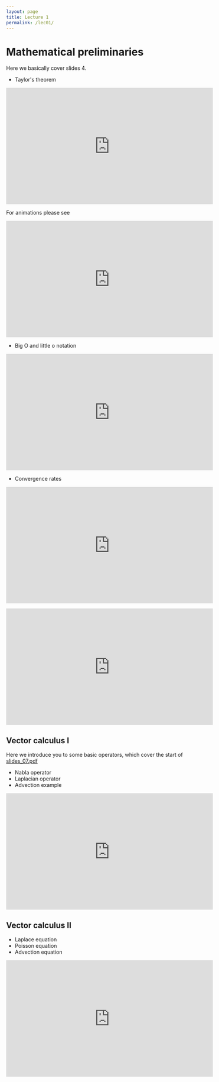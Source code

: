 ```yaml
---
layout: page
title: Lecture 1
permalink: /lec01/
---
```


<h1>Mathematical preliminaries</h1>

<p>Here we basically cover slides 4.
</p>
<ul>
    <li>Taylor's theorem</li>
</ul>
<p>
<iframe width="560" height="315" src="https://www.youtube.com/embed/6sYccIDd8FY?si=_R1BB_UHLzgEViMP" title="YouTube video player" frameborder="0" allow="accelerometer; autoplay; clipboard-write; encrypted-media; gyroscope; picture-in-picture; web-share" referrerpolicy="strict-origin-when-cross-origin" allowfullscreen></iframe>
</p>

<p>For animations please see</p>
<p>
<iframe width="560" height="315" src="https://www.youtube.com/embed/3d6DsjIBzJ4?si=mWx2lFnQKem3oy6h" title="YouTube video player" frameborder="0" allow="accelerometer; autoplay; clipboard-write; encrypted-media; gyroscope; picture-in-picture; web-share" referrerpolicy="strict-origin-when-cross-origin" allowfullscreen></iframe>
</p>
<ul>
    <li>Big O and little o notation</li>
</ul>
<p>
<iframe width="560" height="315" src="https://www.youtube.com/embed/ud8S1uiW4J4?si=WzbK-agxqsUCUAKp" title="YouTube video player" frameborder="0" allow="accelerometer; autoplay; clipboard-write; encrypted-media; gyroscope; picture-in-picture; web-share" referrerpolicy="strict-origin-when-cross-origin" allowfullscreen></iframe>
</p>
<ul>
    <li>Convergence rates<span class="instructure_file_holder link_holder"><br /></span></li>
</ul>
<p>
<iframe width="560" height="315" src="https://www.youtube.com/embed/M5YVfh_NvQw?si=YDNWa2_mSN9vFzp0" title="YouTube video player" frameborder="0" allow="accelerometer; autoplay; clipboard-write; encrypted-media; gyroscope; picture-in-picture; web-share" referrerpolicy="strict-origin-when-cross-origin" allowfullscreen></iframe>
</p>
<p>
<iframe width="560" height="315" src="https://www.youtube.com/embed/kvtzrB5nLKc?si=HSfdSAttgpsC0zjO" title="YouTube video player" frameborder="0" allow="accelerometer; autoplay; clipboard-write; encrypted-media; gyroscope; picture-in-picture; web-share" referrerpolicy="strict-origin-when-cross-origin" allowfullscreen></iframe>
</p>
<h2>Vector calculus I</h2>
<p>Here we introduce you to some basic operators, which cover the start of <span class="instructure_file_holder link_holder"> <a class="inline_disabled" href="https://absalon.ku.dk/courses/72771/files/folder/slides?preview=4301061" target="_blank" rel="noopener">slides_07.pdf</a></span></p>
<ul>
    <li>Nabla operator</li>
    <li>Laplacian operator</li>
    <li>Advection example</li>
</ul>
<p>
<iframe width="560" height="315" src="https://www.youtube.com/embed/k5l6Tz59AEA?si=ZFZD5UWJ8V8_t5GN" title="YouTube video player" frameborder="0" allow="accelerometer; autoplay; clipboard-write; encrypted-media; gyroscope; picture-in-picture; web-share" referrerpolicy="strict-origin-when-cross-origin" allowfullscreen></iframe>
</p>
<h2>Vector calculus II</h2>
<ul>
    <li>Laplace equation</li>
    <li>Poisson equation</li>
    <li>Advection equation</li>
</ul>
<p>
<iframe width="560" height="315" src="https://www.youtube.com/embed/pTuo5C4Q_Wc?si=hz54NPOO7fgM9X6s" title="YouTube video player" frameborder="0" allow="accelerometer; autoplay; clipboard-write; encrypted-media; gyroscope; picture-in-picture; web-share" referrerpolicy="strict-origin-when-cross-origin" allowfullscreen></iframe>
</p>